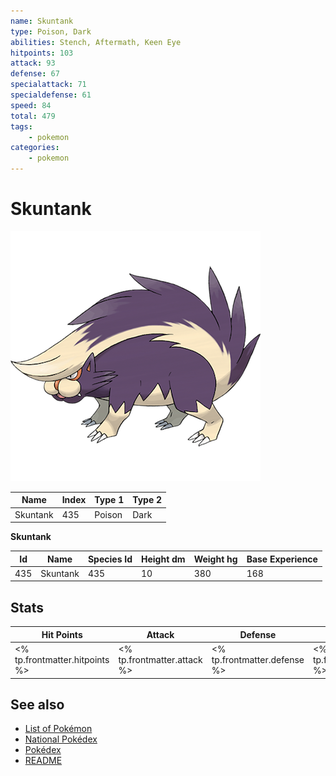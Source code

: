 ```yaml
---
name: Skuntank
type: Poison, Dark
abilities: Stench, Aftermath, Keen Eye
hitpoints: 103
attack: 93
defense: 67
specialattack: 71
specialdefense: 61
speed: 84
total: 479
tags:
    - pokemon
categories:
    - pokemon
---
```


# Skuntank


![Skuntank](images/435.png)

| **Name** | **Index** | **Type 1** | **Type 2** |
|----|----|----|----|
| Skuntank | 435 | Poison | Dark  |

**Skuntank** 




| **Id** | **Name** | **Species Id** | **Height dm** | **Weight hg** | **Base Experience** |
|--------|----------|----------------|------------|------------|---------------------|
| 435 | Skuntank | 435 | 10 | 380 | 168 |



## Stats

| **Hit Points** | **Attack** | **Defense** | **Special Attack** | **Special Defense** | **Speed** | **Total** |
|----------------|------------|-------------|--------------------|---------------------|-----------|-----------|
| <% tp.frontmatter.hitpoints %> | <% tp.frontmatter.attack %> | <% tp.frontmatter.defense %> | <% tp.frontmatter.specialattack %> | <% tp.frontmatter.specialdefense %> | <% tp.frontmatter.speed %> | <% tp.frontmatter.total %> |

## See also

- [List of Pokémon](../pokemon.md)
- [National Pokédex](../national_pokedex.md)
- [Pokédex](../pokedex.md)
- [README](../README.md)
